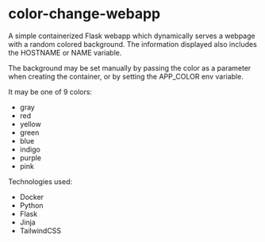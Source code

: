 # color-change-webapp
A simple containerized Flask webapp which dynamically serves a webpage with a random colored background. The information displayed also includes the HOSTNAME or NAME variable.

The background may be set manually by passing the color as a parameter when creating the container, or by setting the APP_COLOR env variable. 

It may be one of 9 colors:
* gray
* red
* yellow
* green
* blue
* indigo
* purple
* pink

Technologies used:
* Docker
* Python
* Flask
* Jinja
* TailwindCSS
